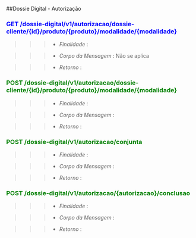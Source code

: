##Dossie Digital - Autorização
### <span style="color:blue">GET /dossie-digital/v1/autorizacao/dossie-cliente/{id}/produto/{produto}/modalidade/{modalidade}</span>
>>> + *Finalidade* : 

>>> + *Corpo da Mensagem* : Não se aplica

>>> + *Retorno* : 



### <span style="color:green"> POST /dossie-digital/v1/autorizacao/dossie-cliente/{id}/produto/{produto}/modalidade/{modalidade} </span>
>>> + *Finalidade* : 

>>> + *Corpo da Mensagem* : 

>>> + *Retorno* : 




### <span style="color:green"> POST /dossie-digital/v1/autorizacao/conjunta </span>
>>> + *Finalidade* : 

>>> + *Corpo da Mensagem* : 

>>> + *Retorno* : 



### <span style="color:green"> POST /dossie-digital/v1/autorizacao/{autorizacao}/conclusao </span>
>>> + *Finalidade* : 

>>> + *Corpo da Mensagem* : 

>>> + *Retorno* : 

